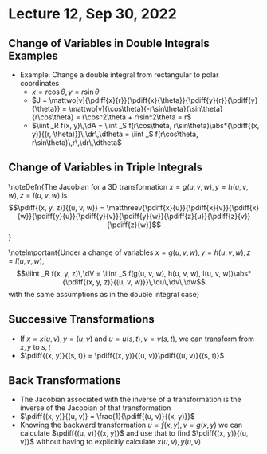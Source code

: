 # Lecture 12, Sep 30, 2022

## Change of Variables in Double Integrals Examples

* Example: Change a double integral from rectangular to polar coordinates
	* $x = r\cos\theta, y = r\sin\theta$
	* $J = \mattwo[v]{\pdiff{x}{r}}{\pdiff{x}{\theta}}{\pdiff{y}{r}}{\pdiff{y}{\theta}} = \mattwo[v]{\cos\theta}{-r\sin\theta}{\sin\theta}{r\cos\theta} = r\cos^2\theta + r\sin^2\theta = r$
	* $\iint _R f(x, y)\,\dA = \iint _S f(r\cos\theta, r\sin\theta)\abs*{\pdiff{(x, y)}{(r, \theta)}}\,\dr\,\dtheta = \iint _S f(r\cos\theta, r\sin\theta)\,r\,\dr\,\dtheta$

## Change of Variables in Triple Integrals

\noteDefn{The Jacobian for a 3D transformation $x = g(u, v, w), y = h(u, v, w), z = l(u, v, w)$ is $$\pdiff{(x, y, z)}{(u, v, w)} = \matthreev{\pdiff{x}{u}}{\pdiff{x}{v}}{\pdiff{x}{w}}{\pdiff{y}{u}}{\pdiff{y}{v}}{\pdiff{y}{w}}{\pdiff{z}{u}}{\pdiff{z}{v}}{\pdiff{z}{w}}$$}

\noteImportant{Under a change of variables $x = g(u, v, w), y = h(u, v, w), z = l(u, v, w)$, $$\iiint _R f(x, y, z)\,\dV = \iiint _S f(g(u, v, w), h(u, v, w), l(u, v, w))\abs*{\pdiff{(x, y, z)}{(u, v, w)}}\,\du\,\dv\,\dw$$ with the same assumptions as in the double integral case}

## Successive Transformations

* If $x = x(u, v), y = (u, v)$ and $u = u(s, t), v = v(s, t)$, we can transform from $x, y$ to $s, t$
* $\pdiff{(x, y)}{(s, t)} = \pdiff{(x, y)}{(u, v)}\pdiff{(u, v)}{(s, t)}$

## Back Transformations

* The Jacobian associated with the inverse of a transformation is the inverse of the Jacobian of that transformation
* $\pdiff{(x, y)}{(u, v)} = \frac{1}{\pdiff{(u, v)}{(x, y)}}$
* Knowing the backward transformation $u = f(x, y), v = g(x, y)$ we can calculate $\pdiff{(u, v)}{(x, y)}$ and use that to find $\pdiff{(x, y)}{(u, v)}$ without having to explicitly calculate $x(u, v), y(u, v)$


